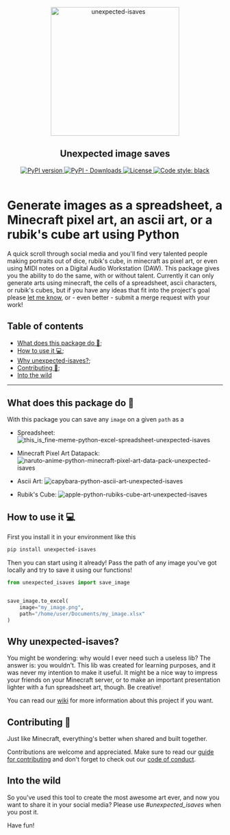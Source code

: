 <div id="header" align="center">
    <img src="https://user-images.githubusercontent.com/42689328/159303554-70eaea67-8840-4889-8683-b54fa7b815cb.png" alt="unexpected-isaves" width=300 />
    <h2> Unexpected image saves </h2>
    <a href="https://badge.fury.io/py/unexpected-isaves">
        <img src="https://badge.fury.io/py/unexpected-isaves.svg" alt="PyPI version"/>
    </a>
    <a href="https://pypi.org/project/unexpected-isaves/">
        <img src="https://img.shields.io/pypi/dm/unexpected-isaves" alt="PyPI - Downloads"/>
    </a>
    <a href="https://github.com/Eric-Mendes/unexpected-isaves/blob/main/LICENSE">
        <img src="https://img.shields.io/badge/license-MIT-blue" alt="License"/>
    </a>
    <a href="https://github.com/psf/black">
        <img src="https://img.shields.io/badge/code%20style-black-000000.svg" alt="Code style: black"/>
    </a>
</div>
<br/>

<h1> Generate images as a spreadsheet, a Minecraft pixel art, an ascii art, or a rubik's cube art using Python </h1>

A quick scroll through social media and you'll find very talented people making portraits out of dice, rubik's cube, in minecraft as pixel art, or even using MIDI notes on a Digital Audio Workstation (DAW). This package gives you the ability to do the same, with or without talent.
Currently it can only generate arts using minecraft, the cells of a spreadsheet, ascii characters, or rubik's cubes, but if you have any ideas that fit into the project's goal please [let me know](https://github.com/Eric-Mendes/unexpected-isaves/issues/10), or - even better - submit a merge request with your work!

## Table of contents
- [What does this package do :thinking:](https://github.com/Eric-Mendes/unexpected-isaves#what-does-this-package-do-thinking);
- [How to use it :computer:](https://github.com/Eric-Mendes/unexpected-isaves#how-to-use-it-computer);
- [Why unexpected-isaves?](https://github.com/Eric-Mendes/unexpected-isaves#why-unexpected-isaves);
- [Contributing :pencil:](https://github.com/Eric-Mendes/unexpected-isaves#contributing-pencil);
- [Into the wild](https://github.com/Eric-Mendes/unexpected-isaves#into-the-wild)

<hr/>

## What does this package do :thinking:
With this package you can save any `image` on a given `path` as a
- Spreadsheet:
![this_is_fine-meme-python-excel-spreadsheet-unexpected-isaves](https://user-images.githubusercontent.com/42689328/159305173-7946f75e-999d-479d-8ac6-cd09e89097c0.png)

- Minecraft Pixel Art Datapack:
![naruto-anime-python-minecraft-pixel-art-data-pack-unexpected-isaves](https://user-images.githubusercontent.com/42689328/159305299-12f8086d-0ef4-4e7a-9960-29ad777f8a7f.png)

- Ascii Art:
![capybara-python-ascii-art-unexpected-isaves](https://user-images.githubusercontent.com/42689328/216817867-b2f30809-6ae8-46f3-87d2-6c8f95a0a761.png)

- Rubik's Cube:
![apple-python-rubiks-cube-art-unexpected-isaves](https://user-images.githubusercontent.com/42689328/222265597-44f4543e-6af8-4644-8b69-489b1723a837.png)

## How to use it :computer:
First you install it in your environment like this
```bash
pip install unexpected-isaves
```
Then you can start using it already! Pass the path of any image you've got locally and try to save it using our functions!
```python
from unexpected_isaves import save_image


save_image.to_excel(
    image="my_image.png",
    path="/home/user/Documents/my_image.xlsx"
)
```

## Why unexpected-isaves?
You might be wondering: why would I ever need such a useless lib? The answer is: you wouldn't. This lib was created for learning purposes, and it was never my intention to make it useful. It might be a nice way to impress your friends on your Minecraft server, or to make an important presentation lighter with a fun spreadsheet art, though. Be creative!

You can read our [wiki](https://github.com/Eric-Mendes/unexpected-isaves/wiki) for more information about this project if you want.

## Contributing :pencil:
Just like Minecraft, everything's better when shared and built together.

Contributions are welcome and appreciated. Make sure to read our [guide for contributing](https://github.com/Eric-Mendes/unexpected_isaves/blob/main/CONTRIBUTING.md) and don't forget to check out our [code of conduct](https://github.com/Eric-Mendes/unexpected_isaves/blob/main/CODE_OF_CONDUCT.md).

## Into the wild
So you've used this tool to create the most awesome art ever, and now you want to share it in your social media? Please use *#unexpected_isaves* when you post it.

Have fun!
